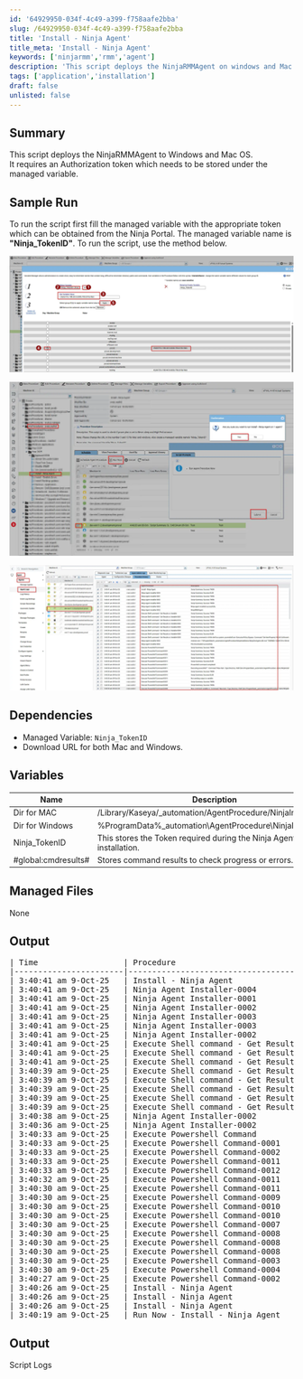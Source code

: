 ```yaml
---
id: '64929950-034f-4c49-a399-f758aafe2bba'
slug: /64929950-034f-4c49-a399-f758aafe2bba
title: 'Install - Ninja Agent'
title_meta: 'Install - Ninja Agent'
keywords: ['ninjarmm','rmm','agent']
description: 'This script deploys the NinjaRMMAgent on windows and Mac agents via VSA'
tags: ['application','installation']
draft: false
unlisted: false
---
```


## Summary

This script deploys the NinjaRMMAgent to Windows and Mac OS.  
It requires an Authorization token which needs to be stored under the managed variable.

## Sample Run

To run the script first fill the managed variable with the appropriate token which can be obtained from the Ninja Portal. The managed variable name is **"Ninja_TokenID"**. To run the script, use the method below.

![Image](../../../static/img/docs/64929950-034f-4c49-a399-f758aafe2bba/image%201.webp)

![Image](../../../static/img/docs/64929950-034f-4c49-a399-f758aafe2bba/script%20run%20image%202.webp)

![Image](../../../static/img/docs/64929950-034f-4c49-a399-f758aafe2bba/logs.webp)

## Dependencies

- Managed Variable: `Ninja_TokenID`  
- Download URL for both Mac and Windows.

## Variables

| Name               | Description                                                                          |
| ------------------ | ------------------------------------------------------------------------------------ |
| Dir for MAC        | /Library/Kaseya/_automation/AgentProcedure/NinjaInstallation                         |
| Dir for Windows    | %ProgramData%_automation\AgentProcedure\NinjaInstallation                            |
| Ninja_TokenID      | This stores the Token required during the Ninja Agent installation.                  |
| #global:cmdresults#| Stores command results to check progress or errors.                                   |

## Managed Files

None

## Output

<pre>
| Time                  | Procedure                                         | Status                                                                                                                              | User                      |
|-----------------------|---------------------------------------------------|-------------------------------------------------------------------------------------------------------------------------------------|---------------------------|
| 3:40:41 am 9-Oct-25   | Install - Ninja Agent                             | Success THEN                                                                                                                        | ProNoc                    |
| 3:40:41 am 9-Oct-25   | Ninja Agent Installer-0004                        | Success ELSE                                                                                                                        | ProNoc                    |
| 3:40:41 am 9-Oct-25   | Ninja Agent Installer-0001                        | Success THEN                                                                                                                        | ProNoc                    |
| 3:40:41 am 9-Oct-25   | Ninja Agent Installer-0002                        | Success THEN                                                                                                                        | ProNoc                    |
| 3:40:41 am 9-Oct-25   | Ninja Agent Installer-0003                        | Success THEN                                                                                                                        | ProNoc                    |
| 3:40:41 am 9-Oct-25   | Ninja Agent Installer-0003                        | Ninja agent installed successfully.                                                                                                  | ProNoc                    |
| 3:40:41 am 9-Oct-25   | Ninja Agent Installer-0002                        | NinjaRMMAgent                                                                                                                        | ProNoc                    |
| 3:40:41 am 9-Oct-25   | Execute Shell command - Get Results to Variable   | Success THEN                                                                                                                        | ProNoc                    |
| 3:40:41 am 9-Oct-25   | Execute Shell command - Get Results to Variable-0001 | Success THEN                                                                                                                        | ProNoc                    |
| 3:40:41 am 9-Oct-25   | Execute Shell command - Get Results to Variable-0010 | Success THEN                                                                                                                        | ProNoc                    |
| 3:40:39 am 9-Oct-25   | Execute Shell command - Get Results to Variable-0002 | Success THEN                                                                                                                        | ProNoc                    |
| 3:40:39 am 9-Oct-25   | Execute Shell command - Get Results to Variable-0003 | Success THEN                                                                                                                        | ProNoc                    |
| 3:40:39 am 9-Oct-25   | Execute Shell command - Get Results to Variable-0004 | Success THEN                                                                                                                        | ProNoc                    |
| 3:40:39 am 9-Oct-25   | Execute Shell command - Get Results to Variable-0005 | Success ELSE                                                                                                                        | ProNoc                    |
| 3:40:39 am 9-Oct-25   | Execute Shell command - Get Results to Variable-0005 | Checking application presence | Select-Object -ExpandProperty DisplayName -ErrorAction SilentlyContinue" > "c:\kworking\commandresults-1636964856.txt" 2>&1 | ProNoc |
| 3:40:38 am 9-Oct-25   | Ninja Agent Installer-0002                        | msiexec.exe -i "%ProgramData%_automation\AgentProcedure\NinjaInstallation/NinjaOneAgent-x86.msi" TOKENID="N122315212122"          | ProNoc                    |
| 3:40:36 am 9-Oct-25   | Ninja Agent Installer-0002                        | File downloaded successfully.                                                                                                        | ProNoc                    |
| 3:40:33 am 9-Oct-25   | Execute Powershell Command                        | Success THEN                                                                                                                        | ProNoc                    |
| 3:40:33 am 9-Oct-25   | Execute Powershell Command-0001                   | Success THEN                                                                                                                        | ProNoc                    |
| 3:40:33 am 9-Oct-25   | Execute Powershell Command-0002                   | Success THEN                                                                                                                        | ProNoc                    |
| 3:40:33 am 9-Oct-25   | Execute Powershell Command-0011                   | Success THEN                                                                                                                        | ProNoc                    |
| 3:40:33 am 9-Oct-25   | Execute Powershell Command-0012                   | Success ELSE                                                                                                                        | ProNoc                    |
| 3:40:32 am 9-Oct-25   | Execute Powershell Command-0011                   | Powershell command completed!                                                                                                       | ProNoc                    |
| 3:40:30 am 9-Oct-25   | Execute Powershell Command-0011                   | New-Item -Type Directory -Path $env:ProgramData_automation\AgentProcedure -Name NinjaInstallation                                  | ProNoc                    |
| 3:40:30 am 9-Oct-25   | Execute Powershell Command-0009                   | Success THEN                                                                                                                        | ProNoc                    |
| 3:40:30 am 9-Oct-25   | Execute Powershell Command-0010                   | Success ELSE                                                                                                                        | ProNoc                    |
| 3:40:30 am 9-Oct-25   | Execute Powershell Command-0010                   | Not sending output to variable.                                                                                                      | ProNoc                    |
| 3:40:30 am 9-Oct-25   | Execute Powershell Command-0007                   | Success THEN                                                                                                                        | ProNoc                    |
| 3:40:30 am 9-Oct-25   | Execute Powershell Command-0008                   | Success THEN                                                                                                                        | ProNoc                    |
| 3:40:30 am 9-Oct-25   | Execute Powershell Command-0008                   | New command variable: New-Item -Type Directory -Path $env:ProgramData_automation\AgentProcedure -Name NinjaInstallation           | ProNoc                    |
| 3:40:30 am 9-Oct-25   | Execute Powershell Command-0008                   | Custom commands detected as New-Item -Type Directory -Path $env:ProgramData_automation\AgentProcedure -Name NinjaInstallation      | ProNoc                    |
| 3:40:30 am 9-Oct-25   | Execute Powershell Command-0003                   | Success THEN                                                                                                                        | ProNoc                    |
| 3:40:30 am 9-Oct-25   | Execute Powershell Command-0004                   | Success ELSE                                                                                                                        | ProNoc                    |
| 3:40:27 am 9-Oct-25   | Execute Powershell Command-0002                   | Powershell is present.                                                                                                              | ProNoc                    |
| 3:40:26 am 9-Oct-25   | Install - Ninja Agent                             | OS is 1                                                                                                                             | ProNoc                    |
| 3:40:26 am 9-Oct-25   | Install - Ninja Agent                             | Informational: Get Variable task in THEN step 4 was ignored because the client machine is running Win11, which does not meet the Mac OS X OS type criteria. (Line 13)                       | ProNoc                    |
| 3:40:26 am 9-Oct-25   | Install - Ninja Agent                             | Informational: Get Variable task in THEN step 2 was ignored because the client machine is running Win11, which does not meet the Mac OS X OS type criteria. (Line 10)                       | ProNoc                    |
| 3:40:19 am 9-Oct-25   | Run Now - Install - Ninja Agent                   | Admin ProNoc scheduled procedure Run Now - Install - Ninja Agent to run at Oct 9 2025 3:40AM                                           | ProNoc                    |
</pre>

## Output

Script Logs